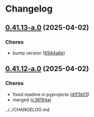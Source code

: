 # Changelog

## [0.41.13-a.0](https://github.com/ceccopierangiolieugenio/pyTermTk/compare/pyTermTk-v0.41.12-a.0...pyTermTk-v0.41.13-a.0) (2025-04-02)


### Chores

* bump version ([6944a8e](https://github.com/ceccopierangiolieugenio/pyTermTk/commit/6944a8e670df12fc512a7bf2d949320e6e7a4988))

## [0.41.12-a.0](https://github.com/ceccopierangiolieugenio/pyTermTk/compare/pyTermTk-v0.41.11-a.0...pyTermTk-v0.41.12-a.0) (2025-04-02)


### Chores

* fixed readme in pyprojects ([d1f3bf3](https://github.com/ceccopierangiolieugenio/pyTermTk/commit/d1f3bf36208edf7f36e867c5631d5186f4b5d2db))
* merged ([c38194a](https://github.com/ceccopierangiolieugenio/pyTermTk/commit/c38194a951d86d3ab040bc7bad9397c7861c2c2a))

../../CHANGELOG.md
